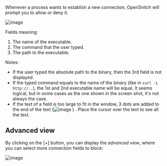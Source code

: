 Whenever a process wants to establish a new connection, OpenSnitch will prompt you to allow or deny it.

![image](https://user-images.githubusercontent.com/2742953/124111463-9b7cca00-da69-11eb-8a15-bf2f61e18f66.png)

Fields meaning:

1. The name of the executable.
2. The command that the user typed.
3. The path to the executable.

Notes:

- If the user typed the absolute path to the binary, then the 3rd field is not displayed.
- If the typed command equals to the name of the binary (like in `curl -L http://..`), the 1st and 2nd executable name will be equal. It seems logical, but in some cases as the one shown in the screen shot, it's not always the case.
- If the text of a field is too large to fit in the window, 3 dots are added to the end of the text (![image](https://user-images.githubusercontent.com/2742953/124112656-cc113380-da6a-11eb-9c04-1f8d61059320.png)
) . Place the cursor over the text to see all the text.

Advanced view
---

By clicking on the [+] button, you can display the _advanced view_, where you can select more connection fields to block:

![image](https://user-images.githubusercontent.com/2742953/124111547-b4857b00-da69-11eb-963b-cf32c6bdc3df.png)
